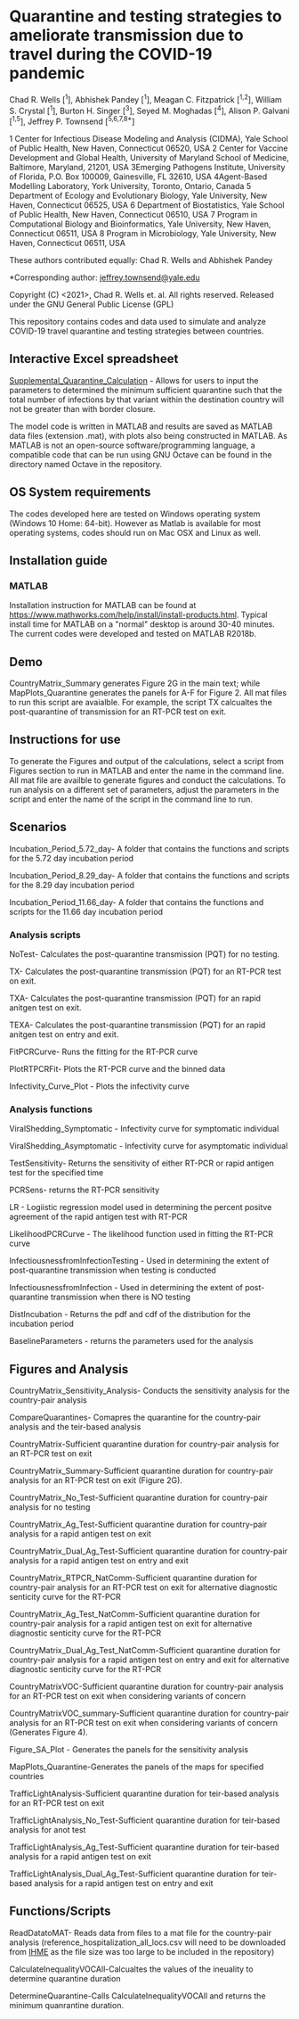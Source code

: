 # Quarantine and testing strategies to ameliorate transmission due to travel during the COVID-19 pandemic
Chad R. Wells [<sup>1</sup>], Abhishek Pandey [<sup>1</sup>], Meagan C. Fitzpatrick [<sup>1,2</sup>], William S. Crystal [<sup>1</sup>], Burton H. Singer [<sup>3</sup>], Seyed M. Moghadas [<sup>4</sup>], Alison P. Galvani [<sup>1,5</sup>], Jeffrey P. Townsend [<sup>5,6,7,8*</sup>]


1 Center for Infectious Disease Modeling and Analysis (CIDMA), Yale School of Public Health, New Haven, Connecticut 06520, USA
2 Center for Vaccine Development and Global Health, University of Maryland School of Medicine, Baltimore, Maryland, 21201, USA
3Emerging Pathogens Institute, University of Florida, P.O. Box 100009, Gainesville, FL 32610, USA
4Agent-Based Modelling Laboratory, York University, Toronto, Ontario, Canada
5 Department of Ecology and Evolutionary Biology, Yale University, New Haven, Connecticut 06525, USA
6 Department of Biostatistics, Yale School of Public Health, New Haven, Connecticut 06510, USA
7 Program in Computational Biology and Bioinformatics, Yale University, New Haven, Connecticut 06511, USA
8 Program in Microbiology, Yale University, New Haven, Connecticut 06511, USA

These authors contributed equally: Chad R. Wells and Abhishek Pandey

*Corresponding author: jeffrey.townsend@yale.edu

Copyright (C) <2021>, Chad R. Wells et. al. All rights reserved. Released under the GNU General Public License (GPL)

This repository contains codes and data used to simulate and analyze COVID-19 travel quarantine and testing strategies between countries.

## Interactive Excel spreadsheet
[Supplemental_Quarantine_Calculation](https://github.com/WellsRC/Quarantine-and-testing-to-ameliorate-transmission-due-to-travel-during-COVID-19-pandemic/blob/main/Supplemental_Quarantine_Calculation.xlsx) - Allows for users to input the parameters to determined the minimum sufficient quarantine such that the total number of infections by that variant within the destination country will not be greater than with border closure.

The model code is written in MATLAB and results are saved as MATLAB data files (extension .mat), with plots also being constructed in MATLAB. As MATLAB is not an open-source software/programming language, a compatible code that can be run using GNU Octave can be found in the directory named Octave in the repository.

## OS System requirements
The codes developed here are tested on Windows operating system (Windows 10 Home: 64-bit). However as Matlab is available for most operating systems, codes should run on Mac OSX and Linux as well.

## Installation guide
### MATLAB
Installation instruction for MATLAB can be found at https://www.mathworks.com/help/install/install-products.html. Typical install time for MATLAB on a "normal" desktop is around 30-40 minutes. The current codes were developed and tested on MATLAB R2018b.

## Demo
CountryMatrix_Summary generates Figure 2G in the main text; while MapPlots_Quarantine generates the panels for A-F for Figure 2. All mat files to run this script are avaialble. For example, the script TX calcualtes the post-quarantine of transmission for an RT-PCR test on exit.
## Instructions for use
To generate the Figures and output of the calculations, select a script from Figures section to run in MATLAB and enter the name in the command line. All mat file are availble to generate figures and conduct the calculations. To run analysis on a different set of parameters, adjust the parameters in the script and enter the name of the script in the command line to run.

## Scenarios
Incubation_Period_5.72_day- A folder that contains the functions and scripts for the 5.72 day incubation period

Incubation_Period_8.29_day- A folder that contains the functions and scripts for the 8.29 day incubation period

Incubation_Period_11.66_day- A folder that contains the functions and scripts for the 11.66 day incubation period
### Analysis scripts
NoTest- Calculates the post-quarantine transmission (PQT) for no testing.

TX- Calculates the post-quarantine transmission (PQT) for an RT-PCR test on exit.

TXA- Calculates the post-quarantine transmission (PQT) for an rapid anitgen test on exit.

TEXA- Calculates the post-quarantine transmission (PQT) for an rapid anitgen test on entry and exit.

FitPCRCurve- Runs the fitting for the RT-PCR curve

PlotRTPCRFit- Plots the RT-PCR curve and the binned data

Infectivity_Curve_Plot - Plots the infectivity curve

### Analysis functions
ViralShedding_Symptomatic - Infectivity curve for symptomatic individual

ViralShedding_Asymptomatic - Infectivity curve for asymptomatic individual

TestSensitivity- Returns the sensitivity of either RT-PCR or rapid antigen test for the specified time

PCRSens- returns the RT-PCR sensitivity

LR - Logiistic regression model used in determining the percent positve agreement of the rapid antigen test with RT-PCR

LikelihoodPCRCurve - The likelihood function used in fitting the RT-PCR curve

InfectiousnessfromInfectionTesting - Used in determining the extent of post-quarantine transmission when testing is conducted

InfectiousnessfromInfection - Used in determining the extent of post-quarantine transmission when there is NO testing

DistIncubation - Returns the pdf and cdf of the distribution for the incubation period

BaselineParameters - returns the parameters used for the analysis

## Figures and Analysis
CountryMatrix_Sensitivity_Analysis- Conducts the sensitivity analysis for the country-pair analysis

CompareQuarantines- Comapres the quarantine for the country-pair analysis and the teir-based analysis

CountryMatrix-Sufficient quarantine duration for country-pair analysis for an RT-PCR test on exit

CountryMatrix_Summary-Sufficient quarantine duration for country-pair analysis for an RT-PCR test on exit (Figure 2G).

CountryMatrix_No_Test-Sufficient quarantine duration for country-pair analysis for no testing

CountryMatrix_Ag_Test-Sufficient quarantine duration for country-pair analysis for a rapid antigen test on exit

CountryMatrix_Dual_Ag_Test-Sufficient quarantine duration for country-pair analysis for a rapid antigen test on entry and exit

CountryMatrix_RTPCR_NatComm-Sufficient quarantine duration for country-pair analysis for an RT-PCR test on exit for alternative diagnostic senticity curve for the RT-PCR

CountryMatrix_Ag_Test_NatComm-Sufficient quarantine duration for country-pair analysis for a rapid antigen test on exit for alternative diagnostic senticity curve for the RT-PCR

CountryMatrix_Dual_Ag_Test_NatComm-Sufficient quarantine duration for country-pair analysis for a rapid antigen test on entry and exit for alternative diagnostic senticity curve for the RT-PCR

CountryMatrixVOC-Sufficient quarantine duration for country-pair analysis for an RT-PCR test on exit when considering variants of concern

CountryMatrixVOC_summary-Sufficient quarantine duration for country-pair analysis for an RT-PCR test on exit when considering variants of concern (Generates Figure 4).

Figure_SA_Plot - Generates the panels for the sensitivity analysis

MapPlots_Quarantine-Generates the panels of the maps for specified countries

TrafficLightAnalysis-Sufficient quarantine duration for teir-based analysis for an RT-PCR test on exit

TrafficLightAnalysis_No_Test-Sufficient quarantine duration for teir-based analysis for anot test

TrafficLightAnalysis_Ag_Test-Sufficient quarantine duration for teir-based analysis for a rapid antigen test on exit

TrafficLightAnalysis_Dual_Ag_Test-Sufficient quarantine duration for teir-based analysis for a rapid antigen test on entry and exit

## Functions/Scripts
ReadDatatoMAT- Reads data from files to a mat file for the country-pair analysis (reference_hospitalization_all_locs.csv will need to be downloaded from [IHME](http://www.healthdata.org/covid/data-downloads) as the file size was too large to be included in the repository)

CalculateInequalityVOCAll-Calcualtes the values of the ineuality to determine quarantine duration

DetermineQuarantine-Calls CalculateInequalityVOCAll and returns the minimum quanrantine duration.
